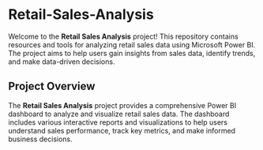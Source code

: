 # Retail-Sales-Analysis
Welcome to the **Retail Sales Analysis** project! This repository contains resources and tools for analyzing retail sales data using Microsoft Power BI. The project aims to help users gain insights from sales data, identify trends, and make data-driven decisions.


## Project Overview
The **Retail Sales Analysis** project provides a comprehensive Power BI dashboard to analyze and visualize retail sales data. The dashboard includes various interactive reports and visualizations to help users understand sales performance, track key metrics, and make informed business decisions.


